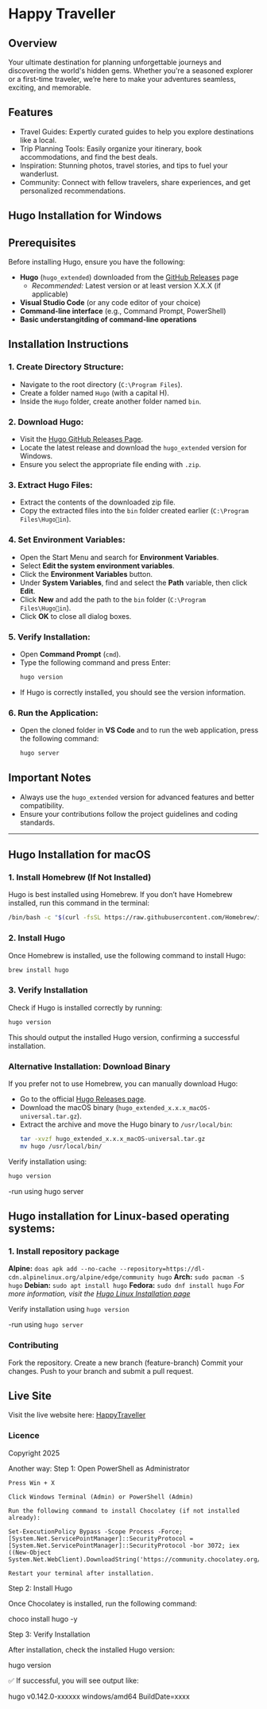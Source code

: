
# Happy Traveller
 
## Overview
Your ultimate destination for planning unforgettable journeys and discovering the world's hidden gems. Whether you're a seasoned explorer or a first-time traveler, we’re here to make your adventures seamless, exciting, and memorable.

 
## Features
- Travel Guides: Expertly curated guides to help you explore destinations like a local.
- Trip Planning Tools: Easily organize your itinerary, book accommodations, and find the best deals.
- Inspiration: Stunning photos, travel stories, and tips to fuel your wanderlust.
- Community: Connect with fellow travelers, share experiences, and get personalized recommendations.

## Hugo Installation for Windows

## Prerequisites

Before installing Hugo, ensure you have the following:

- **Hugo** (`hugo_extended`) downloaded from the [GitHub Releases](https://github.com/gohugoio/hugo/releases) page  
  - *Recommended:* Latest version or at least version X.X.X (if applicable)  
- **Visual Studio Code** (or any code editor of your choice)  
- **Command-line interface** (e.g., Command Prompt, PowerShell)  
- **Basic understangitding of command-line operations**  

## Installation Instructions

### 1. Create Directory Structure:
- Navigate to the root directory (`C:\Program Files`).
- Create a folder named `Hugo` (with a capital H).
- Inside the `Hugo` folder, create another folder named `bin`.

### 2. Download Hugo:
- Visit the [Hugo GitHub Releases Page](https://github.com/gohugoio/hugo/releases).
- Locate the latest release and download the `hugo_extended` version for Windows.
- Ensure you select the appropriate file ending with `.zip`.

### 3. Extract Hugo Files:
- Extract the contents of the downloaded zip file.
- Copy the extracted files into the `bin` folder created earlier (`C:\Program Files\Hugoin`).

### 4. Set Environment Variables:
- Open the Start Menu and search for **Environment Variables**.
- Select **Edit the system environment variables**.
- Click the **Environment Variables** button.
- Under **System Variables**, find and select the **Path** variable, then click **Edit**.
- Click **New** and add the path to the `bin` folder (`C:\Program Files\Hugoin`).
- Click **OK** to close all dialog boxes.

### 5. Verify Installation:
- Open **Command Prompt** (`cmd`).
- Type the following command and press Enter:
  ```bash
  hugo version
  ```
- If Hugo is correctly installed, you should see the version information.

### 6. Run the Application:
- Open the cloned folder in **VS Code** and to run the web application, press the following command:
  ```bash
  hugo server
  ```

## Important Notes
- Always use the `hugo_extended` version for advanced features and better compatibility.
- Ensure your contributions follow the project guidelines and coding standards.

---

## Hugo Installation for macOS

### 1. Install Homebrew (If Not Installed)
Hugo is best installed using Homebrew. If you don’t have Homebrew installed, run this command in the terminal:
```bash
/bin/bash -c "$(curl -fsSL https://raw.githubusercontent.com/Homebrew/install/HEAD/install.sh)"
```

### 2. Install Hugo
Once Homebrew is installed, use the following command to install Hugo:
```bash
brew install hugo
```

### 3. Verify Installation
Check if Hugo is installed correctly by running:
```bash
hugo version
```
This should output the installed Hugo version, confirming a successful installation.

### Alternative Installation: Download Binary

If you prefer not to use Homebrew, you can manually download Hugo:

- Go to the official [Hugo Releases page](https://github.com/gohugoio/hugo/releases).
- Download the macOS binary (`hugo_extended_x.x.x_macOS-universal.tar.gz`).
- Extract the archive and move the Hugo binary to `/usr/local/bin`:
  ```bash
  tar -xvzf hugo_extended_x.x.x_macOS-universal.tar.gz
  mv hugo /usr/local/bin/
  ```

Verify installation using:
```bash
hugo version
```

-run using 
hugo server 

## Hugo installation for Linux-based operating systems:
### 1. Install repository package
**Alpine:** `doas apk add --no-cache --repository=https://dl-cdn.alpinelinux.org/alpine/edge/community hugo`
**Arch:** `sudo pacman -S hugo`
**Debian:** `sudo apt install hugo`
**Fedora:** `sudo dnf install hugo`
*For more information, visit the [Hugo Linux Installation page](https://gohugo.io/installation/linux/)*

Verify installation using `hugo version`

-run using `hugo server` 

### Contributing
Fork the repository.
Create a new branch (feature-branch)
Commit your changes.
Push to your branch and submit a pull request.
 
## Live Site
Visit the live website here: [HappyTraveller](https://happytraveller2.onrender.com/)

### Licence
Copyright 2025



Another way:
Step 1: Open PowerShell as Administrator

    Press Win + X

    Click Windows Terminal (Admin) or PowerShell (Admin)

    Run the following command to install Chocolatey (if not installed already):

    Set-ExecutionPolicy Bypass -Scope Process -Force; [System.Net.ServicePointManager]::SecurityProtocol = [System.Net.ServicePointManager]::SecurityProtocol -bor 3072; iex ((New-Object System.Net.WebClient).DownloadString('https://community.chocolatey.org/install.ps1'))

    Restart your terminal after installation.

Step 2: Install Hugo

Once Chocolatey is installed, run the following command:

choco install hugo -y

Step 3: Verify Installation

After installation, check the installed Hugo version:

hugo version

✅ If successful, you will see output like:

hugo v0.142.0-xxxxxx windows/amd64 BuildDate=xxxx
